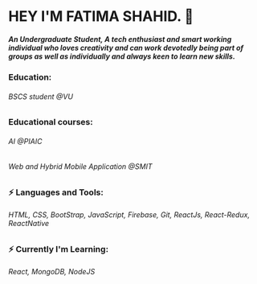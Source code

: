 # HEY I'M FATIMA SHAHID. 👋
 ##### An Undergraduate Student, A tech enthusiast and smart working individual who loves creativity and can work devotedly being part of groups as well as individually and always keen to learn new skills.
 
 
 ### Education: 
 ###### BSCS student @VU
 
 ### Educational courses:
 ###### AI @PIAIC
 ###### Web and Hybrid Mobile Application @SMIT


### ⚡ Languages and Tools:
###### HTML, CSS, BootStrap, JavaScript, Firebase, Git, ReactJs, React-Redux, ReactNative

### ⚡ Currently I'm Learning:
###### React, MongoDB, NodeJS
